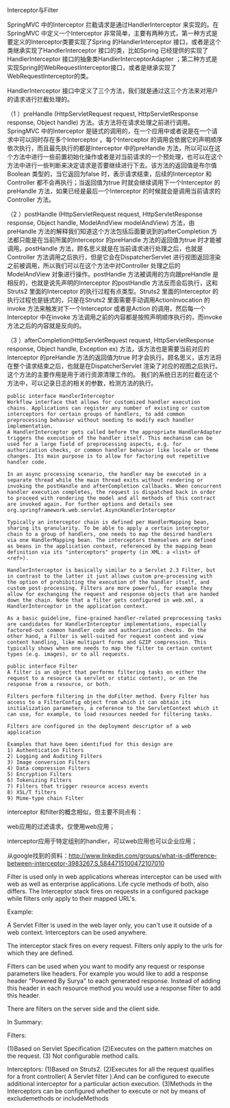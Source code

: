 Interceptor与Filter

SpringMVC 中的Interceptor 拦截请求是通过HandlerInterceptor 来实现的。在SpringMVC 中定义一个Interceptor 非常简单，主要有两种方式，第一种方式是要定义的Interceptor类要实现了Spring 的HandlerInterceptor 接口，或者是这个类继承实现了HandlerInterceptor 接口的类，比如Spring 已经提供的实现了HandlerInterceptor 接口的抽象类HandlerInterceptorAdapter ；第二种方式是实现Spring的WebRequestInterceptor接口，或者是继承实现了WebRequestInterceptor的类。

HandlerInterceptor 接口中定义了三个方法，我们就是通过这三个方法来对用户的请求进行拦截处理的。

  （1 ）preHandle (HttpServletRequest request, HttpServletResponse response, Object handle) 方法。该方法将在请求处理之前进行调用。SpringMVC 中的Interceptor 是链式的调用的，在一个应用中或者说是在一个请求中可以同时存在多个Interceptor 。每个Interceptor 的调用会依据它的声明顺序依次执行，而且最先执行的都是Interceptor 中的preHandle 方法，所以可以在这个方法中进行一些前置初始化操作或者是对当前请求的一个预处理，也可以在这个方法中进行一些判断来决定请求是否要继续进行下去。该方法的返回值是布尔值Boolean 类型的，当它返回为false 时，表示请求结束，后续的Interceptor 和Controller 都不会再执行；当返回值为true 时就会继续调用下一个Interceptor 的preHandle 方法，如果已经是最后一个Interceptor 的时候就会是调用当前请求的Controller 方法。

  （2 ）postHandle (HttpServletRequest request, HttpServletResponse response, Object handle, ModelAndView modelAndView) 方法，由preHandle 方法的解释我们知道这个方法包括后面要说到的afterCompletion 方法都只能是在当前所属的Interceptor 的preHandle 方法的返回值为true 时才能被调用。postHandle 方法，顾名思义就是在当前请求进行处理之后，也就是Controller 方法调用之后执行，但是它会在DispatcherServlet 进行视图返回渲染之前被调用，所以我们可以在这个方法中对Controller 处理之后的ModelAndView 对象进行操作。postHandle 方法被调用的方向跟preHandle 是相反的，也就是说先声明的Interceptor 的postHandle 方法反而会后执行，这和Struts2 里面的Interceptor 的执行过程有点类型。Struts2 里面的Interceptor 的执行过程也是链式的，只是在Struts2 里面需要手动调用ActionInvocation 的invoke 方法来触发对下一个Interceptor 或者是Action 的调用，然后每一个Interceptor 中在invoke 方法调用之前的内容都是按照声明顺序执行的，而invoke 方法之后的内容就是反向的。

  （3 ）afterCompletion(HttpServletRequest request, HttpServletResponse response, Object handle, Exception ex) 方法，该方法也是需要当前对应的Interceptor 的preHandle 方法的返回值为true 时才会执行。顾名思义，该方法将在整个请求结束之后，也就是在DispatcherServlet 渲染了对应的视图之后执行。这个方法的主要作用是用于进行资源清理工作的。 我们的系统日志的拦截在这个方法中，可以记录日志的相关的参数，检测方法的执行。

```
public interface HandlerInterceptor
Workflow interface that allows for customized handler execution chains. Applications can register any number of existing or custom interceptors for certain groups of handlers, to add common preprocessing behavior without needing to modify each handler implementation.
A HandlerInterceptor gets called before the appropriate HandlerAdapter triggers the execution of the handler itself. This mechanism can be used for a large field of preprocessing aspects, e.g. for authorization checks, or common handler behavior like locale or theme changes. Its main purpose is to allow for factoring out repetitive handler code.

In an async processing scenario, the handler may be executed in a separate thread while the main thread exits without rendering or invoking the postHandle and afterCompletion callbacks. When concurrent handler execution completes, the request is dispatched back in order to proceed with rendering the model and all methods of this contract are invoked again. For further options and details see org.springframework.web.servlet.AsyncHandlerInterceptor

Typically an interceptor chain is defined per HandlerMapping bean, sharing its granularity. To be able to apply a certain interceptor chain to a group of handlers, one needs to map the desired handlers via one HandlerMapping bean. The interceptors themselves are defined as beans in the application context, referenced by the mapping bean definition via its "interceptors" property (in XML: a <list> of <ref>).

HandlerInterceptor is basically similar to a Servlet 2.3 Filter, but in contrast to the latter it just allows custom pre-processing with the option of prohibiting the execution of the handler itself, and custom post-processing. Filters are more powerful, for example they allow for exchanging the request and response objects that are handed down the chain. Note that a filter gets configured in web.xml, a HandlerInterceptor in the application context.

As a basic guideline, fine-grained handler-related preprocessing tasks are candidates for HandlerInterceptor implementations, especially factored-out common handler code and authorization checks. On the other hand, a Filter is well-suited for request content and view content handling, like multipart forms and GZIP compression. This typically shows when one needs to map the filter to certain content types (e.g. images), or to all requests.
```

```
public interface Filter
A filter is an object that performs filtering tasks on either the request to a resource (a servlet or static content), or on the response from a resource, or both. 

Filters perform filtering in the doFilter method. Every Filter has access to a FilterConfig object from which it can obtain its initialization parameters, a reference to the ServletContext which it can use, for example, to load resources needed for filtering tasks.

Filters are configured in the deployment descriptor of a web application

Examples that have been identified for this design are
1) Authentication Filters 
2) Logging and Auditing Filters 
3) Image conversion Filters 
4) Data compression Filters 
5) Encryption Filters 
6) Tokenizing Filters 
7) Filters that trigger resource access events 
8) XSL/T filters 
9) Mime-type chain Filter
```

interceptor 和filter的概念相似，但主要不同点有：

web应用的过滤请求，仅使用web应用；

interceptor应用于特定组别的handler，可以web应用也可以企业应用；

从google找到的资料：http://www.linkedin.com/groups/what-is-difference-between-interceptor-3983267.S.5844715100472107010

Filter is used only in web applications whereas interceptor can be used with web as well as enterprise applications. Life cycle methods of both, also differs. The Interceptor stack fires on requests in a configured package while filters only apply to their mapped URL's. 

Example: 

A Servlet Filter is used in the web layer only, you can't use it outside of a 
web context. Interceptors can be used anywhere. 

The interceptor stack fires on every request. 
Filters only apply to the urls for which they are defined. 

Filters can be used when you want to modify any request or response parameters like headers. For example you would like to add a response header "Powered By Surya" to each generated response. Instead of adding this header in each resource method you would use a response filter to add this header. 

There are filters on the server side and the client side. 

In Summary: 

Filters: 

(1)Based on Servlet Specification 
(2)Executes on the pattern matches on the request. 
(3) Not configurable method calls. 


Interceptors: 
(1)Based on Struts2. 
(2)Executes for all the request qualifies for a front controller( A Servlet filter ).And can be configured to execute additional interceptor for a particular action execution. 
(3)Methods in the Interceptors can be configured whether to execute or not by means of excludemethods or includeMethods





